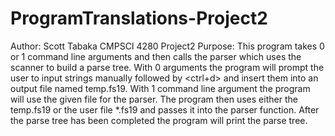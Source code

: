 # ProgramTranslations-Project2

Author: Scott Tabaka
CMPSCI 4280 Project2
Purpose: This program takes 0 or 1 command line arguments and then calls the parser which uses the scanner to build a
    parse tree.  With 0 arguments the program will prompt the user to input strings manually followed by <ctrl+d> and
    insert them into an output file named temp.fs19.  With 1 command line argument the program will use the given file
    for the parser. The program then uses either the temp.fs19 or the user file *.fs19 and passes it into the parser
    function.  After the parse tree has been completed the program will print the parse tree.
